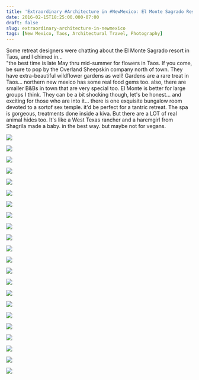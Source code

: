 ```yaml
---
title: 'Extraordinary #Architecture in #NewMexico: El Monte Sagrado Resort #Taos'
date: 2016-02-15T18:25:00.000-07:00
draft: false
slug: extraordinary-architecture-in-newmexico
tags: [New Mexico, Taos, Architectural Travel, Photography]
---
```


Some retreat designers were chatting about the El Monte Sagrado resort in Taos, and I chimed in...  
"the best time is late May thru mid-summer for flowers in Taos. If you come, be sure to pop by the Overland Sheepskin company north of town. They have extra-beautiful wildflower gardens as well! Gardens are a rare treat in Taos... northern new mexico has some real food gems too. also, there are smaller B&Bs in town that are very special too. El Monte is better for large groups I think. They can be a bit shocking though, let's be honest... and exciting for those who are into it... there is one exquisite bungalow room devoted to a sortof sex temple. it'd be perfect for a tantric retreat. The spa is gorgeous, treatments done inside a kiva. But there are a LOT of real animal hides too. It's like a West Texas rancher and a haremgirl from Shagrila made a baby. in the best way. but maybe not for vegans.  
  
  
  

![](/images/blog/legacy/El%2BMonte%2BSagrado%2B%25281%2529.JPG)

  

![](/images/blog/legacy/El%2BMonte%2BSagrado%2B%25282%2529.JPG)

  

![](/images/blog/legacy/El%2BMonte%2BSagrado%2B%25283%2529.JPG)

  

![](/images/blog/legacy/El%2BMonte%2BSagrado%2B%25284%2529.JPG)

  

![](/images/blog/legacy/El%2BMonte%2BSagrado%2B%25285%2529.JPG)

  

![](/images/blog/legacy/El%2BMonte%2BSagrado%2B%25286%2529.JPG)

  

![](/images/blog/legacy/El%2BMonte%2BSagrado%2B%25287%2529.JPG)

  

![](/images/blog/legacy/El%2BMonte%2BSagrado%2B%252810%2529.JPG)

  

![](/images/blog/legacy/El%2BMonte%2BSagrado%2B%252811%2529.JPG)

  

![](/images/blog/legacy/El%2BMonte%2BSagrado%2B%252813%2529.JPG)

  

![](/images/blog/legacy/El%2BMonte%2BSagrado%2B%252814%2529.JPG)

  

![](/images/blog/legacy/El%2BMonte%2BSagrado%2B%252815%2529.JPG)

  

![](/images/blog/legacy/El%2BMonte%2BSagrado%2B%252817%2529.JPG)

  

![](/images/blog/legacy/El%2BMonte%2BSagrado%2B%252820%2529.JPG)

  

![](/images/blog/legacy/El%2BMonte%2BSagrado%2B%252821%2529.JPG)

  

![](/images/blog/legacy/El%2BMonte%2BSagrado%2B%252822%2529.JPG)

  

![](/images/blog/legacy/El%2BMonte%2BSagrado%2B%252823%2529.JPG)

  

![](/images/blog/legacy/El%2BMonte%2BSagrado%2B%252824%2529.JPG)

  

![](/images/blog/legacy/El%2BMonte%2BSagrado%2B%252826%2529.JPG)

  

![](/images/blog/legacy/IMG_8534.JPG)

  

![](/images/blog/legacy/IMG_8543.JPG)

  

![](/images/blog/legacy/Taos%2B005%2B%2528Medium%2529.jpg)